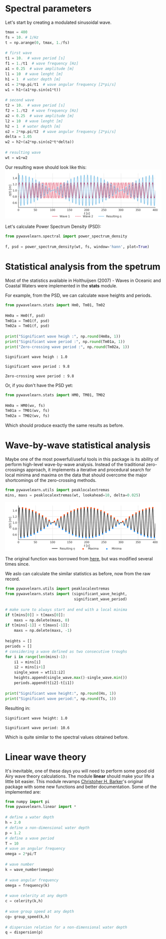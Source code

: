 
# Spectral parameters

Let's start by creating a modulated sinusoidal wave.

```python
tmax = 400
fs = 10. # 1/Hz
t = np.arange(0, tmax, 1./fs)

# first wave
t1 = 10.  # wave period [s]
f1 = 1./t1  # wave frequency [Hz]
a1 = 0.25  # wave amplitude [m]
l1 = 10  # wave lenght [m]
h1 = 1  # water depth [m]
o1 = 2*np.pi/t1  # wave angular frequency [2*pi/s]
w1 = h1+(a1*np.sin(o1*t))

# second wave
t2 = 10.  # wave period [s]
f2 = 1./t2  # wave frequency [Hz]
a2 = 0.25  # wave amplitude [m]
l2 = 10  # wave lenght [m]
h2 = 1  # water depth [m]
o2 = 2*np.pi/t2  # wave angular frequency [2*pi/s]
delta = 1.05
w2 = h2+(a2*np.sin(o2*t*delta))

# resulting wave
wt = w1+w2
```

Our resulting wave should look like this:
![](image/linwave.png)

Let's calculate Power Spectrum Density (PSD):

```python
from pywavelearn.spectral import power_spectrum_density

f, psd = power_spectrum_density(wt, fs, window='hann', plot=True)
```

# Statistical analysis from the spetrum

Most of the statistics available in Holthuijsen (2007) - Waves in Oceanic
and Coastal Waters were implemented in the **stats** module.

For example, from the PSD, we can calculate wave heights and periods.

```python
from pywavelearn.stats import Hm0, Tm01, Tm02

Hm0a = Hm0(f, psd)
Tm01a = Tm01(f, psd)
Tm02a = Tm01(f, psd)

print("Significant wave heigh :", np.round(Hm0a, 1))
print("Significant wave period :", np.round(Tm01a, 1))
print("Zero-crossing wave period :", np.round(Tm02a, 1))
```
```Significant wave heigh : 1.0```

```Significant wave period : 9.8```

```Zero-crossing wave period : 9.8```


Or, if you don't have the PSD yet:

```python
from pywavelearn.stats import HM0, TM01, TM02

Hm0a = HM0(wv, fs)
Tm01a = TM01(wv, fs)
Tm02a = TM02(wv, fs)
```

Which should produce exactly the same results as before.

# Wave-by-wave statistical analysis

Maybe one of the most powerful/useful tools in this package is its ability
of perform high-level wave-by-wave analysis. Instead of the traditional
zero-crossings approach, it implements a iterative and procedural search for
local minima and maxima on the data that should overcome the major shortcomings
of the zero-crossing methods.

```python
from pywavelearn.utils import peaklocalextremas
mins, maxs = peaklocalextremas(wt, lookahead=10, delta=0.025)
```

![](image/wavebywave.png)

The original function was borrowed from [here](https://gist.github.com/sixtenbe/1178136), but was modified several times since.

We aslo can calculate the similar statistics as before, now from the
raw record.

```python
from pywavelearn.utils import peaklocalextremas
from pywavelearn.stats import (significant_wave_height,
                               significant_wave_period)

# make sure to always start and end with a local minima
if t[mins[0]] > t[maxs[0]]:
    maxs = np.delete(maxs, 0)
if t[mins[-1]] < t[maxs[-1]]:
    maxs = np.delete(maxs, -1)

heights = []
periods = []
# considering a wave defined as two consecutive troughs
for i in range(len(mins)-1):
    i1 = mins[i]
    i2 = mins[i+1]
    single_wave = wt[i1:i2]
    heights.append(single_wave.max()-single_wave.min())
    periods.append(t[i2]-t[i1])

print("Significant wave height:", np.round(Hs, 1))
print("Significant wave period:", np.round(Ts, 1))
```

Resulting in:

```Significant wave height: 1.0```

```Significant wave period: 10.6```

Which is quite similar to the spectral values obtained before.

# Linear wave theory

It's inevitable, one of these days you will need to perform some good old Airy
wave theory calculations. The module **linear** should make your life a little
bit easier. This module revamps  [Christoher H. Barker](https://github.com/ChrisBarker-NOAA/wave_utils)'s original package with
some new functions and better documentation. Some of the implemented are:

```python
from numpy import pi
from pywavelearn.linear import *

# define a water depth
h = 2.0
# define a non-dimensional water depth
p = 1.2
# define a wave period
T = 10
# wave an angular frequency
omega = 2*pi/T

# wave number
k = wave_number(omega)

# wave angular frequency
omega = frequency(k)

# wave celerity at any depth
c = celerity(k,h)

# wave group speed at any depth
cg= group_speed(k,h)

# dispersion relation for a non-dimensional water depth
q = dispersion(p)
```
